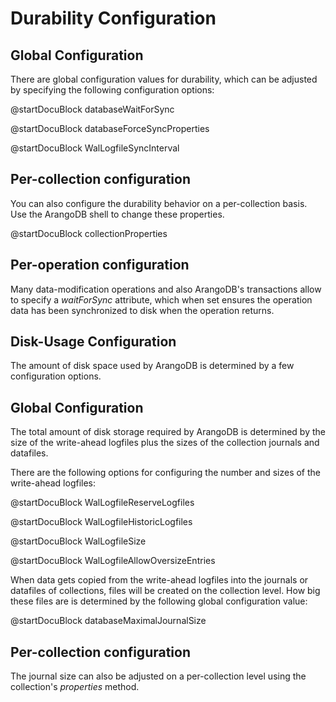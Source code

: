 Durability Configuration
========================

Global Configuration
--------------------

There are global configuration values for durability, which can be adjusted by
specifying the following configuration options:

@startDocuBlock databaseWaitForSync


@startDocuBlock databaseForceSyncProperties


@startDocuBlock WalLogfileSyncInterval


Per-collection configuration
----------------------------

You can also configure the durability behavior on a per-collection basis.
Use the ArangoDB shell to change these properties.


@startDocuBlock collectionProperties


Per-operation configuration
---------------------------

Many data-modification operations and also ArangoDB's transactions allow to specify 
a *waitForSync* attribute, which when set ensures the operation data has been 
synchronized to disk when the operation returns.

Disk-Usage Configuration
------------------------

The amount of disk space used by ArangoDB is determined by a few configuration
options. 

Global Configuration
--------------------

The total amount of disk storage required by ArangoDB is determined by the size of
the write-ahead logfiles plus the sizes of the collection journals and datafiles.

There are the following options for configuring the number and sizes of the write-ahead
logfiles:

<!-- arangod/Wal/LogfileManager.h -->
@startDocuBlock WalLogfileReserveLogfiles


<!-- arangod/Wal/LogfileManager.h -->
@startDocuBlock WalLogfileHistoricLogfiles


<!-- arangod/Wal/LogfileManager.h -->
@startDocuBlock WalLogfileSize


<!-- arangod/Wal/LogfileManager.h -->
@startDocuBlock WalLogfileAllowOversizeEntries


When data gets copied from the write-ahead logfiles into the journals or datafiles
of collections, files will be created on the collection level. How big these files
are is determined by the following global configuration value:

<!-- arangod/RestServer/ArangoServer.h -->
@startDocuBlock databaseMaximalJournalSize


Per-collection configuration
----------------------------

The journal size can also be adjusted on a per-collection level using the collection's
*properties* method.
